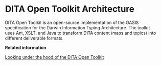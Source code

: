 # DITA Open Toolkit Architecture

DITA Open Toolkit is an open-source implementation of the OASIS specification for the Darwin Information Typing Architecture. The toolkit uses Ant, XSLT, and Java to transform DITA content \(maps and topics\) into different deliverable formats.

**Related information**  


[Looking under the hood of the DITA Open Toolkit](https://www.oxygenxml.com/events/2014/dita-ot_day.html#Looking_under_the_hood_of_the_DITA_Open_Toolkit)

